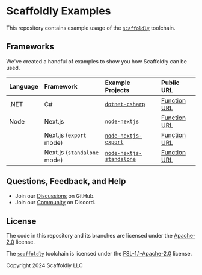 # Scaffoldly Examples

This repository contains example usage of the [`scaffoldly`](https://scaffoldly.dev) toolchain.

## Frameworks

We've created a handful of examples to show you how Scaffoldly can be used.

<!-- Alphbetically Ordered Please!!! -->

| Language | Framework                   | Example Projects                                                                                          | Public URL                                                                                           |
| :------- | :-------------------------- | :-------------------------------------------------------------------------------------------------------- | :--------------------------------------------------------------------------------------------------- |
| .NET     | C#                          | [`dotnet-csharp`](https://github.com/scaffoldly/scaffoldly-examples/tree/dotnet-csharp)                   | [Function URL](https://wmnaydmf2zp5s7rw4htcw5rcku0cwkfq.lambda-url.us-east-1.on.aws/weatherforecast) |
| Node     | Next.js                     | [`node-nextjs`](https://github.com/scaffoldly/scaffoldly-examples/tree/node-nextjs)                       | [Function URL](https://inne3tcyuarfqwqz633ojyg2qe0ldglc.lambda-url.us-east-1.on.aws)                 |
|          | Next.js (`export` mode)     | [`node-nextjs-export`](https://github.com/scaffoldly/scaffoldly-examples/tree/node-nextjs-export)         | [Function URL](https://jtzom2obx3owx4gn4vluichvze0frzcn.lambda-url.us-east-1.on.aws)                 |
|          | Next.js (`standalone` mode) | [`node-nextjs-standalone`](https://github.com/scaffoldly/scaffoldly-examples/tree/node-nextjs-standalone) | [Function URL](https://uyf6bj4oqifqnfwivhdsy25giu0eaauf.lambda-url.us-east-1.on.aws)                 |

## Questions, Feedback, and Help

- Join our [Discussions](https://github.com/scaffoldly/scaffoldly/discussions) on GitHub.
- Join our [Community](https://scaffoldly.dev/community) on Discord.

## License

The code in this repository and its branches are licensed under the [Apache-2.0](LICENSE.md) license.

The [`scaffoldly`](https://github.com/scaffoldly/scaffoldly) toolchain is licensed under the [FSL-1.1-Apache-2.0](https://github.com/scaffoldly/scaffoldly?tab=License-1-ov-file) license.

Copyright 2024 Scaffoldly LLC
